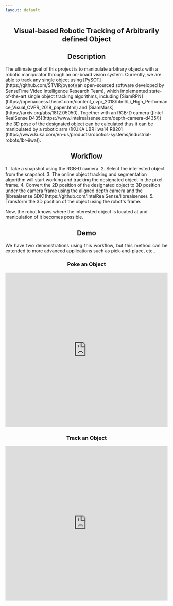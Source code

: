 ```yaml
---
layout: default
---
```

<h2 align="center"><b>Visual-based Robotic Tracking of Arbitrarily defined Object</b></h2>
<h2 align="center">Description</h2>
The ultimate goal of this project is to manipulate arbitrary objects with a robotic manipulator through an on-board vision system. Currently, we are able to track any single object using [PySOT](https://github.com/STVIR/pysot)(an open-sourced software developed by SenseTime Video Intelligence Research Team), which implemented state-of-the-art single object tracking algorithms, including [SiamRPN](https://openaccess.thecvf.com/content_cvpr_2018/html/Li_High_Performance_Visual_CVPR_2018_paper.html) and [SiamMask](https://arxiv.org/abs/1812.05050). Together with an RGB-D camera ([Intel RealSense D435](https://www.intelrealsense.com/depth-camera-d435/)) the 3D pose of the designated object can be calculated thus it can be manipulated by a robotic arm ([KUKA LBR iiwa14 R820](https://www.kuka.com/en-us/products/robotics-systems/industrial-robots/lbr-iiwa)).

<h2 align="center">Workflow</h2>
1. Take a snapshot using the RGB-D camera.
2. Select the interested object from the snapshot.
3. The online object tracking and segmentation algorithm will start working and tracking the designated object in the pixel frame.
4. Convert the 2D position of the designated object to 3D position under the camera frame using the aligned depth camera and the [librealsense SDK](https://github.com/IntelRealSense/librealsense).
5. Transform the 3D position of the object using the robot's frame.

Now, the robot knows where the interested object is located at and manipulation of it becomes possible.

<h2 align="center">Demo</h2>
<p align="justify">
We have two demonstrations using this workflow, but this method can be extended to more advanced applications such as pick-and-place, etc..
<h3 align="center">Poke an Object</h3>
<iframe width="100%" height="480" src="https://www.youtube.com/embed/JrYPYVlJJvg" title="iiwa poke" frameborder="0" allow="accelerometer; autoplay; clipboard-write; encrypted-media; gyroscope; picture-in-picture" allowfullscreen></iframe>

<h3 align="center">Track an Object</h3>
<iframe width="100%" height="480" src="https://www.youtube.com/embed/ZkNstcOUs8w" title="iiwa track" frameborder="0" allow="accelerometer; autoplay; clipboard-write; encrypted-media; gyroscope; picture-in-picture" allowfullscreen></iframe>
</p>
